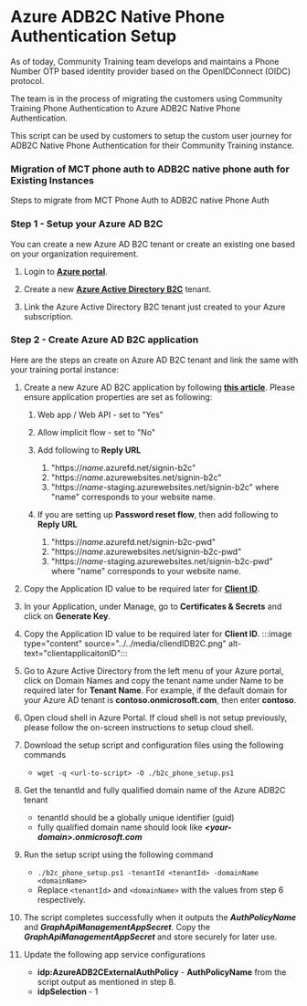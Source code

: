 # Azure ADB2C Native Phone Authentication Setup
As of today, Community Training team develops and maintains a Phone Number OTP based identity provider based on the OpenIDConnect (OIDC) protocol. 

The team is in the process of migrating the customers using Community Training Phone Authentication to Azure ADB2C Native Phone Authentication.

This script can be used by customers to setup the custom user journey for ADB2C Native Phone Authentication for their Community Training instance.

### Migration of MCT phone auth to ADB2C native phone auth for Existing Instances
Steps to migrate from MCT Phone Auth to ADB2C native Phone Auth

### Step 1 - Setup your Azure AD B2C

You can create a new Azure AD B2C tenant or create an existing one based on your organization requirement.

1. Login to [**Azure portal**](https://portal.azure.com/).

2. Create a new [**Azure Active Directory B2C**](/azure/active-directory-b2c/tutorial-create-tenant)  tenant.

3. Link the Azure Active Directory B2C tenant just created to your Azure subscription.  

### Step 2 - Create Azure AD B2C application

Here are the steps an create on Azure AD B2C tenant and link the same with your training portal instance:

1. Create a new Azure AD B2C application by following [**this article**](/azure/active-directory-b2c/tutorial-register-applications). Please ensure application properties are set as following:
    1. Web app / Web API - set to "Yes"
    2. Allow implicit flow - set to "No"
    3. Add following to **Reply URL**
        1. "https://*name*.azurefd.net/signin-b2c"
        2. "https://*name*.azurewebsites.net/signin-b2c"
        3. "https://*name*-staging.azurewebsites.net/signin-b2c"
    where "name" corresponds to your website name.

    4. If you are setting up **Password reset flow**, then add following to **Reply URL**
        1. "https://*name*.azurefd.net/signin-b2c-pwd"
        2. "https://*name*.azurewebsites.net/signin-b2c-pwd"
        3. "https://*name*-staging.azurewebsites.net/signin-b2c-pwd"  
    where "name" corresponds to your website name.

2. Copy the Application ID value to be required later for [**Client ID**](https://learn.microsoft.com/en-us/azure/industry/training-services/microsoft-community-training/infrastructure-management/install-your-platform-instance/configure-login-social-work-school-account#step-2---create-azure-ad-b2c-application).

1. In your Application, under Manage, go to **Certificates & Secrets** and click on **Generate Key**.

1.  Copy the Application ID value to be required later for **Client ID**.
    :::image type="content" source="../../media/cliendIDB2C.png" alt-text="clientapplicaitonID":::

1. Go to Azure Active Directory from the left menu of your Azure portal, click on Domain Names and copy the tenant name under Name to be required later for **Tenant Name**. For example, if the default domain for your Azure AD tenant is **contoso.onmicrosoft.com**, then enter **contoso**.

1. Open cloud shell in Azure Portal. If cloud shell is not setup previously, please follow the on-screen instructions to setup cloud shell.

1. Download the setup script and configuration files using the following commands
    - `wget -q <url-to-script> -O ./b2c_phone_setup.ps1`

1. Get the tenantId and fully qualified domain name of the Azure ADB2C tenant
    - tenantId should be a globally unique identifier (guid)
    - fully qualified domain name should look like ***\<your-domain\>.onmicrosoft.com***
    
1. Run the setup script using the following command
    - `./b2c_phone_setup.ps1 -tenantId <tenantId> -domainName <domainName>`
    - Replace `<tenantId>` and `<domainName>` with the values from step 6 respectively.
    
1. The script completes successfully when it outputs the ***AuthPolicyName*** and ***GraphApiManagementAppSecret***. Copy the ***GraphApiManagementAppSecret*** and store securely for later use.

1. Update the following app service configurations
    - **idp:AzureADB2CExternalAuthPolicy** - **AuthPolicyName** from the script output as mentioned in step 8.
    - **idpSelection** - 1